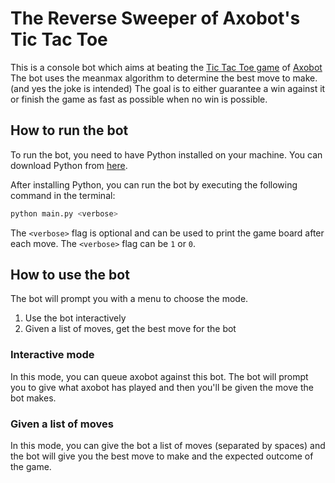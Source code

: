 # The Reverse Sweeper of Axobot's Tic Tac Toe

This is a console bot which aims at beating the [Tic Tac Toe game](https://github.com/Axobot-org/Axobot/blob/main/modules/tictactoe/tictactoe.py) of [Axobot](https://github.com/Axobot-org/Axobot)
The bot uses the meanmax algorithm to determine the best move to make. (and yes the joke is intended)
The goal is to either guarantee a win against it or finish the game as fast as possible when no win is possible.

## How to run the bot

To run the bot, you need to have Python installed on your machine.
You can download Python from [here](https://www.python.org/downloads/).

After installing Python, you can run the bot by executing the following command in the terminal:

```bash
python main.py <verbose>
```

The `<verbose>` flag is optional and can be used to print the game board after each move. The `<verbose>` flag can be `1` or `0`.

## How to use the bot

The bot will prompt you with a menu to choose the mode.

1. Use the bot interactively
2. Given a list of moves, get the best move for the bot

### Interactive mode

In this mode, you can queue axobot against this bot. The bot will prompt you to give what axobot has played and then you'll be given the move the bot makes.

### Given a list of moves

In this mode, you can give the bot a list of moves (separated by spaces) and the bot will give you the best move to make and the expected outcome of the game.
